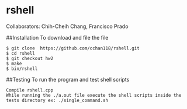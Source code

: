 # rshell

Collaborators: Chih-Cheih Chang, Francisco Prado 

##Installation 
To download and file the file
``` 
$ git clone  https://github.com/cchan118/rshell.git
$ cd rshell
$ git checkout hw2
$ make
$ bin/rshell
``` 
##Testing 
To run the program and test shell scripts
``` 
Compile rshell.cpp
While running the ./a.out file execute the shell scripts inside the tests directory ex: ./single_command.sh

``` 
